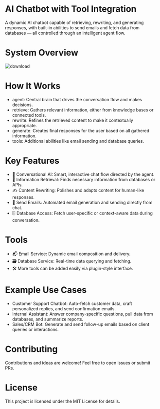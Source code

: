 # AI Chatbot with Tool Integration

A dynamic AI chatbot capable of retrieving, rewriting, and generating responses, with built-in abilities to send emails and fetch data from databases — all controlled through an intelligent agent flow.

# System Overview

![download](https://github.com/user-attachments/assets/71146814-fc46-4665-896c-82d2647d81e3)

# How It Works
- agent: Central brain that drives the conversation flow and makes decisions.
- retrieve: Gathers relevant information, either from knowledge bases or connected tools.
- rewrite: Refines the retrieved content to make it contextually appropriate.
- generate: Creates final responses for the user based on all gathered information.
- tools: Additional abilities like email sending and database queries.

# Key Features
- 💬 Conversational AI: Smart, interactive chat flow directed by the agent.
- 📡 Information Retrieval: Finds necessary information from databases or APIs.
- ✍️ Content Rewriting: Polishes and adapts content for human-like responses.
- 📨 Send Emails: Automated email generation and sending directly from chat.
- 🗄️ Database Access: Fetch user-specific or context-aware data during conversation.


# Tools
- 📬 Email Service: Dynamic email composition and delivery.
- 🗃️ Database Service: Real-time data querying and fetching.
- 🛠️ More tools can be added easily via plugin-style interface.

# Example Use Cases
- Customer Support Chatbot: Auto-fetch customer data, craft personalized replies, and send confirmation emails.
- Internal Assistant: Answer company-specific questions, pull data from databases, and summarize reports.
- Sales/CRM Bot: Generate and send follow-up emails based on client queries or interactions.

# Contributing
Contributions and ideas are welcome! Feel free to open issues or submit PRs.

# License
This project is licensed under the MIT License for details.
